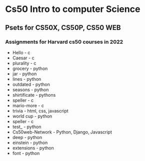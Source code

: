 # Cs50 Intro to computer Science
## Psets for CS50X, CS50P, CS50 WEB

### Assignments for Harvard cs50 courses in 2022

* Hello - c
* Caesar - c 
* plurality - c
* grocery - python
* jar - python
* lines - python
* outdated - python
* seasons - python
* shirtificate - pythons
* speller - c
* mario-more - c
* trivia - html, css, javascript
* world cup - python
* speller - c
* test_ - python
* Cs50web-Network - Python, Django, Javascript
* deep - python
* einstein - python
* extensions - python
* font - python
